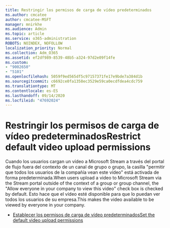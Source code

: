 ```yaml
---
title: Restringir los permisos de carga de vídeo predeterminados
ms.author: cmcatee
author: cmcatee-MSFT
manager: mnirkhe
ms.audience: Admin
ms.topic: article
ms.service: o365-administration
ROBOTS: NOINDEX, NOFOLLOW
localization_priority: Normal
ms.collection: Adm_O365
ms.assetid: ef2df989-8539-48b5-a324-97d2e09f14fe
ms.custom:
- "9002650"
- "5101"
ms.openlocfilehash: 5059f9ed565df5c97157371fe17e9bde7a384d1b
ms.sourcegitcommit: c6692ce0fa1358ec3529e59ca0ecdfdea4cdc759
ms.translationtype: MT
ms.contentlocale: es-ES
ms.lasthandoff: 09/14/2020
ms.locfileid: "47692024"
---
```

# <a name="restrict-default-video-upload-permissions"></a><span data-ttu-id="3c085-102">Restringir los permisos de carga de vídeo predeterminados</span><span class="sxs-lookup"><span data-stu-id="3c085-102">Restrict default video upload permissions</span></span>

<span data-ttu-id="3c085-103">Cuando los usuarios cargan un vídeo a Microsoft Stream a través del portal de flujo fuera del contexto de un canal de grupo o grupo, la casilla "permitir que todos los usuarios de la compañía vean este vídeo" está activada de forma predeterminada.</span><span class="sxs-lookup"><span data-stu-id="3c085-103">When users upload a video to Microsoft Stream via the Stream portal outside of the context of a group or group channel, the "Allow everyone in your company to view this video" check box is checked by default.</span></span> <span data-ttu-id="3c085-104">Esto hace que el vídeo esté disponible para que lo puedan ver todos los usuarios de su empresa.</span><span class="sxs-lookup"><span data-stu-id="3c085-104">This makes the video available to be viewed by everyone in your company.</span></span>

- [<span data-ttu-id="3c085-105">Establecer los permisos de carga de vídeo predeterminados</span><span class="sxs-lookup"><span data-stu-id="3c085-105">Set the default video upload permissions</span></span>](https://docs.microsoft.com/stream/default-video-permissions)
